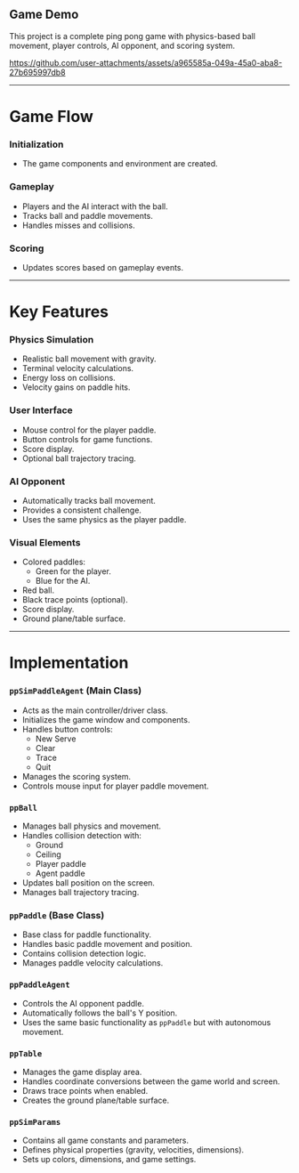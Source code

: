## **Game Demo**

This project is a complete ping pong game with physics-based ball movement, player controls, AI opponent, and scoring system.


https://github.com/user-attachments/assets/a965585a-049a-45a0-aba8-27b695997db8

---
# Game Flow

### **Initialization**
- The game components and environment are created.

### **Gameplay**
- Players and the AI interact with the ball.
- Tracks ball and paddle movements.
- Handles misses and collisions.

### **Scoring**
- Updates scores based on gameplay events.

---

# Key Features

### **Physics Simulation**
- Realistic ball movement with gravity.
- Terminal velocity calculations.
- Energy loss on collisions.
- Velocity gains on paddle hits.

### **User Interface**
- Mouse control for the player paddle.
- Button controls for game functions.
- Score display.
- Optional ball trajectory tracing.

### **AI Opponent**
- Automatically tracks ball movement.
- Provides a consistent challenge.
- Uses the same physics as the player paddle.

### **Visual Elements**
- Colored paddles:
  - Green for the player.
  - Blue for the AI.
- Red ball.
- Black trace points (optional).
- Score display.
- Ground plane/table surface.

---

# Implementation

### **`ppSimPaddleAgent` (Main Class)**
- Acts as the main controller/driver class.
- Initializes the game window and components.
- Handles button controls:
  - New Serve
  - Clear
  - Trace
  - Quit
- Manages the scoring system.
- Controls mouse input for player paddle movement.

### **`ppBall`**
- Manages ball physics and movement.
- Handles collision detection with:
  - Ground
  - Ceiling
  - Player paddle
  - Agent paddle
- Updates ball position on the screen.
- Manages ball trajectory tracing.

### **`ppPaddle` (Base Class)**
- Base class for paddle functionality.
- Handles basic paddle movement and position.
- Contains collision detection logic.
- Manages paddle velocity calculations.

### `ppPaddleAgent` 
- Controls the AI opponent paddle.
- Automatically follows the ball's Y position.
- Uses the same basic functionality as `ppPaddle` but with autonomous movement.

### **`ppTable`**
- Manages the game display area.
- Handles coordinate conversions between the game world and screen.
- Draws trace points when enabled.
- Creates the ground plane/table surface.

### **`ppSimParams`**
- Contains all game constants and parameters.
- Defines physical properties (gravity, velocities, dimensions).
- Sets up colors, dimensions, and game settings.
